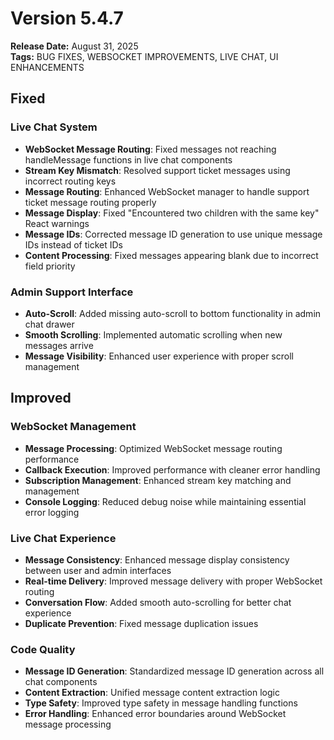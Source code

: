 # Version 5.4.7

**Release Date:** August 31, 2025  
**Tags:** BUG FIXES, WEBSOCKET IMPROVEMENTS, LIVE CHAT, UI ENHANCEMENTS

## Fixed

### Live Chat System
- **WebSocket Message Routing**: Fixed messages not reaching handleMessage functions in live chat components
- **Stream Key Mismatch**: Resolved support ticket messages using incorrect routing keys
- **Message Routing**: Enhanced WebSocket manager to handle support ticket message routing properly
- **Message Display**: Fixed "Encountered two children with the same key" React warnings
- **Message IDs**: Corrected message ID generation to use unique message IDs instead of ticket IDs
- **Content Processing**: Fixed messages appearing blank due to incorrect field priority

### Admin Support Interface
- **Auto-Scroll**: Added missing auto-scroll to bottom functionality in admin chat drawer
- **Smooth Scrolling**: Implemented automatic scrolling when new messages arrive
- **Message Visibility**: Enhanced user experience with proper scroll management

## Improved

### WebSocket Management
- **Message Processing**: Optimized WebSocket message routing performance
- **Callback Execution**: Improved performance with cleaner error handling
- **Subscription Management**: Enhanced stream key matching and management
- **Console Logging**: Reduced debug noise while maintaining essential error logging

### Live Chat Experience
- **Message Consistency**: Enhanced message display consistency between user and admin interfaces
- **Real-time Delivery**: Improved message delivery with proper WebSocket routing
- **Conversation Flow**: Added smooth auto-scrolling for better chat experience
- **Duplicate Prevention**: Fixed message duplication issues

### Code Quality
- **Message ID Generation**: Standardized message ID generation across all chat components
- **Content Extraction**: Unified message content extraction logic
- **Type Safety**: Improved type safety in message handling functions
- **Error Handling**: Enhanced error boundaries around WebSocket message processing
